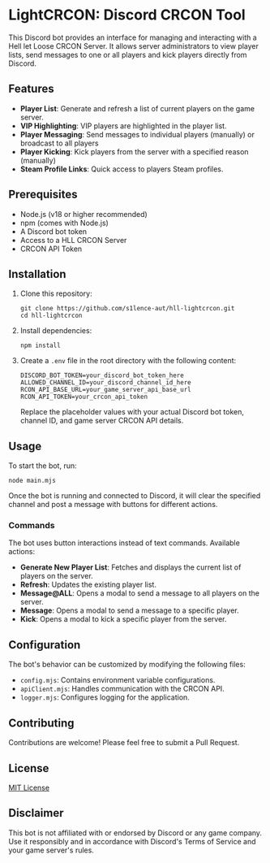 # LightCRCON: Discord CRCON Tool

This Discord bot provides an interface for managing and interacting with a Hell let Loose CRCON Server.
It allows server administrators to view player lists, send messages to one or all players and kick players directly from Discord.

## Features

- **Player List**: Generate and refresh a list of current players on the game server.
- **VIP Highlighting**: VIP players are highlighted in the player list.
- **Player Messaging**: Send messages to individual players (manually) or broadcast to all players
- **Player Kicking**: Kick players from the server with a specified reason (manually)
- **Steam Profile Links**: Quick access to players Steam profiles.

## Prerequisites

- Node.js (v18 or higher recommended)
- npm (comes with Node.js)
- A Discord bot token
- Access to a HLL CRCON Server
- CRCON API Token

## Installation

1. Clone this repository:
   ```
   git clone https://github.com/s1lence-aut/hll-lightcrcon.git
   cd hll-lightcrcon
   ```

2. Install dependencies:
   ```
   npm install
   ```

3. Create a `.env` file in the root directory with the following content:
   ```
   DISCORD_BOT_TOKEN=your_discord_bot_token_here
   ALLOWED_CHANNEL_ID=your_discord_channel_id_here
   RCON_API_BASE_URL=your_game_server_api_base_url
   RCON_API_TOKEN=your_crcon_api_token
   ```

   Replace the placeholder values with your actual Discord bot token, channel ID, and game server CRCON API details.

## Usage

To start the bot, run:

```
node main.mjs
```

Once the bot is running and connected to Discord, it will clear the specified channel and post a message with buttons for different actions.

### Commands

The bot uses button interactions instead of text commands. Available actions:

- **Generate New Player List**: Fetches and displays the current list of players on the server.
- **Refresh**: Updates the existing player list.
- **Message@ALL**: Opens a modal to send a message to all players on the server.
- **Message**: Opens a modal to send a message to a specific player.
- **Kick**: Opens a modal to kick a specific player from the server.

## Configuration

The bot's behavior can be customized by modifying the following files:

- `config.mjs`: Contains environment variable configurations.
- `apiClient.mjs`: Handles communication with the CRCON API.
- `logger.mjs`: Configures logging for the application.

## Contributing

Contributions are welcome! Please feel free to submit a Pull Request.

## License

[MIT License](LICENSE)

## Disclaimer

This bot is not affiliated with or endorsed by Discord or any game company. Use it responsibly and in accordance with Discord's Terms of Service and your game server's rules.
